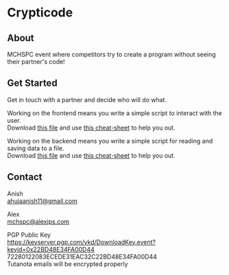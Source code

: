 # Crypticode

## About
MCHSPC event where competitors try to create a program without seeing their partner's code!

## Get Started
Get in touch with a partner and decide who will do what.

Working on the frontend means you write a simple script to interact with the user.  
Download [this file](main-start.py) and use [this cheat-sheet](main-cheat.md) to help you out.

Working on the backend means you write a simple script for reading and saving data to a file.  
Download [this file](data-start.py) and use [this cheat-sheet](data-cheat.md) to help you out.

## Contact
Anish  
ahujaanish11@gmail.com

Alex  
mchspc@alexjps.com

PGP Public Key  
https://keyserver.pgp.com/vkd/DownloadKey.event?keyid=0x22BD48E34FA00D44  
72280122083ECEDE31EAC32C22BD48E34FA00D44  
Tutanota emails will be encrypted properly